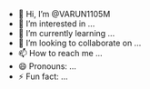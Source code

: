 - 👋 Hi, I’m @VARUN1105M
- 👀 I’m interested in ...
- 🌱 I’m currently learning ...
- 💞️ I’m looking to collaborate on ...
- 📫 How to reach me ...
- 😄 Pronouns: ...
- ⚡ Fun fact: ...

<!---
VARUN1105M/VARUN1105M is a ✨ special ✨ repository because its `README.md` (this file) appears on your GitHub profile.
You can click the Preview link to take a look at your changes.
--->
